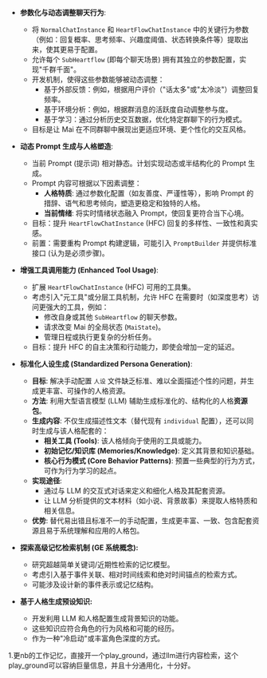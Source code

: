 - **参数化与动态调整聊天行为**:
    - 将 `NormalChatInstance` 和 `HeartFlowChatInstance` 中的关键行为参数（例如：回复概率、思考频率、兴趣度阈值、状态转换条件等）提取出来，使其更易于配置。
    - 允许每个 `SubHeartflow` (即每个聊天场景) 拥有其独立的参数配置，实现"千群千面"。
    - 开发机制，使得这些参数能够被动态调整：
        - 基于外部反馈：例如，根据用户评价（"话太多"或"太冷淡"）调整回复频率。
        - 基于环境分析：例如，根据群消息的活跃度自动调整参与度。
        - 基于学习：通过分析历史交互数据，优化特定群聊下的行为模式。
    - 目标是让 Mai 在不同群聊中展现出更适应环境、更个性化的交互风格。

- **动态 Prompt 生成与人格塑造**:
    - 当前 Prompt (提示词) 相对静态。计划实现动态或半结构化的 Prompt 生成。
    - Prompt 内容可根据以下因素调整：
        - **人格特质**: 通过参数化配置（如友善度、严谨性等），影响 Prompt 的措辞、语气和思考倾向，塑造更稳定和独特的人格。
        - **当前情绪**: 将实时情绪状态融入 Prompt，使回复更符合当下心境。
    - 目标：提升 `HeartFlowChatInstance` (HFC) 回复的多样性、一致性和真实感。
    - 前置：需要重构 Prompt 构建逻辑，可能引入 `PromptBuilder` 并提供标准接口 (认为是必须步骤)。


- **增强工具调用能力 (Enhanced Tool Usage)**:
    - 扩展 `HeartFlowChatInstance` (HFC) 可用的工具集。
    - 考虑引入"元工具"或分层工具机制，允许 HFC 在需要时（如深度思考）访问更强大的工具，例如：
        - 修改自身或其他 `SubHeartflow` 的聊天参数。
        - 请求改变 Mai 的全局状态 (`MaiState`)。
        - 管理日程或执行更复杂的分析任务。
    - 目标：提升 HFC 的自主决策和行动能力，即使会增加一定的延迟。

- **标准化人设生成 (Standardized Persona Generation)**:
    - **目标**: 解决手动配置 `人设` 文件缺乏标准、难以全面描述个性的问题，并生成更丰富、可操作的人格资源。
    - **方法**: 利用大型语言模型 (LLM) 辅助生成标准化的、结构化的人格**资源包**。
    - **生成内容**: 不仅生成描述性文本（替代现有 `individual` 配置），还可以同时生成与该人格配套的：
        - **相关工具 (Tools)**: 该人格倾向于使用的工具或能力。
        - **初始记忆/知识库 (Memories/Knowledge)**: 定义其背景和知识基础。
        - **核心行为模式 (Core Behavior Patterns)**: 预置一些典型的行为方式，可作为行为学习的起点。
    - **实现途径**: 
        - 通过与 LLM 的交互式对话来定义和细化人格及其配套资源。
        - 让 LLM 分析提供的文本材料（如小说、背景故事）来提取人格特质和相关信息。
    - **优势**: 替代易出错且标准不一的手动配置，生成更丰富、一致、包含配套资源且易于系统理解和应用的人格包。


- **探索高级记忆检索机制 (GE 系统概念):**
    - 研究超越简单关键词/近期性检索的记忆模型。
    - 考虑引入基于事件关联、相对时间线索和绝对时间锚点的检索方式。
    - 可能涉及设计新的事件表示或记忆结构。

- **基于人格生成预设知识:**
    - 开发利用 LLM 和人格配置生成背景知识的功能。
    - 这些知识应符合角色的行为风格和可能的经历。
    - 作为一种"冷启动"或丰富角色深度的方式。


1.更nb的工作记忆，直接开一个play_ground，通过llm进行内容检索，这个play_ground可以容纳巨量信息，并且十分通用化，十分好。